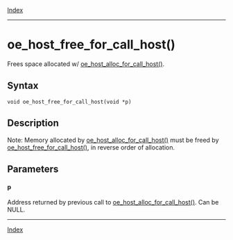 [Index](index.md)

---
# oe_host_free_for_call_host()

Frees space allocated w/ [oe_host_alloc_for_call_host()](enclave_8h_ab07f6c74bc260e823b14c90af0e9e29a_1ab07f6c74bc260e823b14c90af0e9e29a.md).

## Syntax

    void oe_host_free_for_call_host(void *p)
## Description 

Note: Memory allocated by [oe_host_alloc_for_call_host()](enclave_8h_ab07f6c74bc260e823b14c90af0e9e29a_1ab07f6c74bc260e823b14c90af0e9e29a.md) must be freed by [oe_host_free_for_call_host()](enclave_8h_a216dc9b2dc633bc3f59f5ddd956378b8_1a216dc9b2dc633bc3f59f5ddd956378b8.md), in reverse order of allocation.



## Parameters

#### p

Address returned by previous call to [oe_host_alloc_for_call_host()](enclave_8h_ab07f6c74bc260e823b14c90af0e9e29a_1ab07f6c74bc260e823b14c90af0e9e29a.md). Can be NULL.

---
[Index](index.md)

